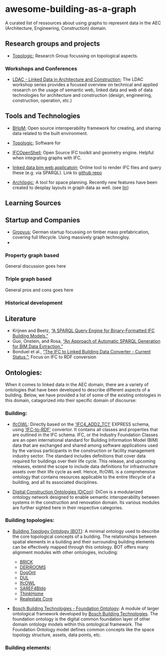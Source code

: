 # awesome-building-as-a-graph

A curated list of ressources about using graphs to represent data in the AEC (Architecture, Engineering, Construction) domain.


## Research groups and projects

- [Topologic](https://topologic.app/); Research Group focussing on topological aspects.

### Workshops and Conferences

- [LDAC - Linked Data in Architecture and Construction](http://www.linkedbuildingdata.net/ldac/index.html); The LDAC workshop series provides a focused overview on technical and applied research on the usage of semantic web, linked data and web of data technologies for architecture and construction (design, engineering, construction, operation, etc.)


## Tools and Technologies

- [BHoM](https://github.com/BHoM/BHoM); Open source interoperability framework for creating, and sharing data related to the built environment.

- [Topologic](https://topologic.app/software/); Software for

- [IFCOpenShell](https://ifcopenshell.org/); Open Source IFC toolkit and geometry engine. Helpful when integrating graphs with IFC.

- [linked data bim web applicatoin](https://ld-bim.web.app/); Online tool to render IFC files and query these (e.g. via SPARQL). Link to [github repo](https://github.com/LBD-Hackers/IFC-LBD)

- [Archilogic](https://www.archilogic.com/); A tool for space planning. Recently new features have been created to desplay layouts in graph data as well. (see [lin](khttps://www.linkedin.com/posts/atfritsch_3dmodels-graphdatabase-javascript-activity-6937417840807288832-7aEM?utm_source=linkedin_share&utm_medium=member_desktop_web))

## Learning Sources

## Startup and Companies

- [Gropyus](https://www.gropyus.com/de); German startup focussing on timber mass prefabrication, covering full lifecycle. Using massively graph technogloy.
-

### Property graph based

General discussion goes here

### Triple graph based

General pros and cons goes here

### Historical development

## Literature

- Krijnen and Beetz, [“A SPARQL Query Engine for Binary-Formatted IFC Building Models.”](https://linkinghub.elsevier.com/retrieve/pii/S092658051731049X)
- Guo, Onstein, and Rosa, [“An Approach of Automatic SPARQL Generation for BIM Data Extraction.”](https://www.mdpi.com/2076-3417/10/24/8794)
- Bonduel et al., [“The IFC to Linked Building Data Converter - Current Status.”](http://ceur-ws.org/Vol-2159/04paper.pdf); Focus on IFC to RDF conversion


## Ontologies:

When it comes to linked data in the AEC domain, there are a variety of ontologies that have been developed to describe different aspects of a building. Below, we have provided a list of some of the existing ontologies in this domain, catagorized into their specific domain of discourse:

### Building:

* [IfcOWL](https://standards.buildingsmart.org/IFC/DEV/IFC4/ADD2_TC1/OWL/index.html): Directly based on the ['IFC4_ADD2_TC1'](https://standards.buildingsmart.org/IFC/RELEASE/IFC4/ADD2_TC1/HTML/) EXPRESS schema, using ['IFC-to-RDF'](https://github.com/pipauwel/IFCtoRDF) convertor. It contains all classes and properties that are outlined in the IFC schema. 
IFC, or the Industry Foundation Classes are an open international standard for Building Information Model (BIM) data that are exchanged and shared among software applications used by the various participants in the construction or facility management industry sector. The standard includes definitions that cover data required for buildings over their life cycle. This release, and upcoming releases, extend the scope to include data definitions for infrastructure assets over their life cycle as well.
Hence, IfcOWL is a comprehensive ontology that contains resources applicable to the entire lifecycle of a building, and all its associated disciplines.

* [Digital Construction Ontologies (DiCon)](https://digitalconstruction.github.io/v/0.5/): DiCon is a modularized ontology network designed to enable semantic interoperability between systems in the construction and renovation domain. Its various modules are further sighted here in their respective categories.

### Building topologies:

* [Building Topology Ontology (BOT)](https://w3c-lbd-cg.github.io/bot/): A minimal ontology used to describe the core topological concepts of a building. The relationships between spatial elements in a building and their surrounding building elements can be effectively mapped through this ontology.
BOT offers many alignment modules with other ontologies, including:
    * [BRICK](https://raw.githubusercontent.com/w3c-lbd-cg/bot/master/BRICKAlignment.ttl)
    * [DERIROOMS](https://raw.githubusercontent.com/w3c-lbd-cg/bot/master/DERIROOMAlignment.ttl)
    * [DogOnt](https://raw.githubusercontent.com/w3c-lbd-cg/bot/master/DOGONTAlignment.ttl)
    * [DUL](https://raw.githubusercontent.com/w3c-lbd-cg/bot/master/DULAlignment.ttl)
    * [IfcOWL](https://raw.githubusercontent.com/w3c-lbd-cg/bot/master/IFCOWL4_ADD2Alignment.ttl)
    * [SAREF4Bldg](https://raw.githubusercontent.com/w3c-lbd-cg/bot/master/SAREF4BLDGAlignment.ttl)
    * [ThinkHome](https://raw.githubusercontent.com/w3c-lbd-cg/bot/master/THINKHOMEAlignment.ttl)
    * [Realestate Core](https://raw.githubusercontent.com/w3c-lbd-cg/bot/master/RECAlignment.ttl)

* [Bosch Building Technologies - Foundation Ontology](https://github.com/boschglobal/building-technologies-ontology-central/tree/main/com/bosch/bt/Foundation/2.0.0): A module of larger ontological framework developed by [Bosch Building Technologies](https://www.boschbuildingtechnologies.com/xc/en/). The foundation ontology is the digital common foundation layer of other domain ontology models within this ontological framework. The Foundation Ontology model defines common concepts like the space topology structure, assets, data points, etc.

### Building elements:


